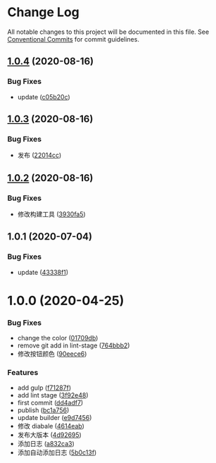 # Change Log

All notable changes to this project will be documented in this file.
See [Conventional Commits](https://conventionalcommits.org) for commit guidelines.

## [1.0.4](https://github.com/nu-system/css-input/compare/@_nu/css-input@1.0.3...@_nu/css-input@1.0.4) (2020-08-16)


### Bug Fixes

* update ([c05b20c](https://github.com/nu-system/css-input/commit/c05b20c3fd94f0884015cc0589f7c44abc218901))





## [1.0.3](https://github.com/nu-system/css-input/compare/@_nu/css-input@1.0.2...@_nu/css-input@1.0.3) (2020-08-16)


### Bug Fixes

* 发布 ([22014cc](https://github.com/nu-system/css-input/commit/22014cc0d056833c00f02db9409b19c508ca88f7))





## [1.0.2](https://github.com/nu-system/css-input/compare/@_nu/css-input@1.0.1...@_nu/css-input@1.0.2) (2020-08-16)


### Bug Fixes

* 修改构建工具 ([3930fa5](https://github.com/nu-system/css-input/commit/3930fa508af689207d8d591aab09054b4023948e))





## 1.0.1 (2020-07-04)

### Bug Fixes

- update ([43338f1](https://github.com/nu-system/css-input/commit/43338f17c5654c81aff1fcdf442acfa96785d0fd))

# 1.0.0 (2020-04-25)

### Bug Fixes

- change the color ([01709db](https://github.com/nu-system/css-input/commit/01709db950497dac8018cc8801d65b75a87057ec))
- remove git add in lint-stage ([764bbb2](https://github.com/nu-system/css-input/commit/764bbb2a0ae877a40db175701ddac6e7f0d10353))
- 修改按钮颜色 ([90eece6](https://github.com/nu-system/css-input/commit/90eece60ab632d824acfe96a6cb107c497b3c93b))

### Features

- add gulp ([f71287f](https://github.com/nu-system/css-input/commit/f71287fdc829fe7a3aef99f2a41b1bc76990cddb))
- add lint stage ([3f92e48](https://github.com/nu-system/css-input/commit/3f92e481f6e4668f6da62a665600438d8aadc127))
- first commit ([dd4adf7](https://github.com/nu-system/css-input/commit/dd4adf72b3702efcdf8d673359bacace7e36bff6))
- publish ([bc1a756](https://github.com/nu-system/css-input/commit/bc1a756e746b364da5984c6a37ecb63438a2dc56))
- update builder ([e9d7456](https://github.com/nu-system/css-input/commit/e9d745645c5e5328966011ea24d817baaf4f1ac8))
- 修改 diabale ([4614eab](https://github.com/nu-system/css-input/commit/4614eab02eade651f137ed7ebb9d6eb9d552691f))
- 发布大版本 ([4d92695](https://github.com/nu-system/css-input/commit/4d926956bee35943f91ac60b903c780b96ff2d35))
- 添加日志 ([a832ca3](https://github.com/nu-system/css-input/commit/a832ca3c9f00e068c59f6a292926f1716aad773d))
- 添加自动添加日志 ([5b0c13f](https://github.com/nu-system/css-input/commit/5b0c13f4b668275c93e62c236774fdfeba55e8f7))
